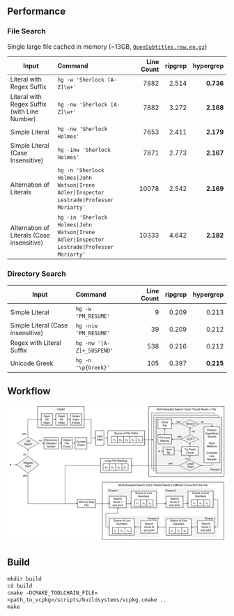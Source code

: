 
## Performance

### File Search

 Single large file cached in memory (~13GB, [`OpenSubtitles.raw.en.gz`](http://opus.nlpl.eu/download.php?f=OpenSubtitles/v2018/mono/OpenSubtitles.raw.en.gz))

| Input | Command | Line Count | ripgrep | hypergrep |
| --- | :---| ---:| ---:| ---:|
| Literal with Regex Suffix | `hg -w 'Sherlock [A-Z]\w+'` | 7882 | 2.514 | **0.736** |
| Literal with Regex Suffix (with Line Number) | `hg -nw 'Sherlock [A-Z]\w+'` | 7882 | 3.272 | **2.168** |
| Simple Literal | `hg -nw 'Sherlock Holmes'` | 7653 | 2.411 | **2.179** |
| Simple Literal (Case Insensitive) | `hg -inw 'Sherlock Holmes'` | 7871 | 2.773 | **2.167** |
| Alternation of Literals | `hg -n 'Sherlock Holmes\|John Watson\|Irene Adler\|Inspector Lestrade\|Professor Moriarty'` | 10078 | 2.542 | **2.169** |
| Alternation of Literals (Case insensitive) | `hg -in 'Sherlock Holmes\|John Watson\|Irene Adler\|Inspector Lestrade\|Professor Moriarty'` | 10333 | 4.642 | **2.182** | 

### Directory Search

| Input | Command | Line Count | ripgrep | hypergrep |
| --- |:---| ---:| ---:| ---:|
| Simple Literal | `hg -w 'PM_RESUME'` | 9 | 0.209 | 0.213 |
| Simple Literal (Case insensitive) | `hg -niw 'PM_RESUME'` | 39 | 0.209 | 0.212 |
| Regex with Literal Suffix | `hg -nw '[A-Z]+_SUSPEND'` | 538 | 0.216 | 0.212 |
| Unicode Greek | `hg -n '\p{Greek}'` | 105 | 0.397 | **0.215** |

## Workflow

![Workflow](doc/workflow.png)

## Build

```
mkdir build
cd build
cmake -DCMAKE_TOOLCHAIN_FILE=<path_to_vcpkg>/scripts/buildsystems/vcpkg.cmake ..
make
```
